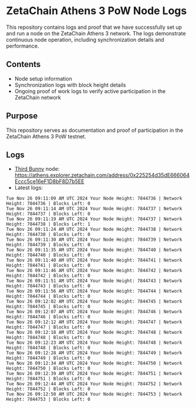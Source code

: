 # ZetaChain Athens 3 PoW Node Logs
This repository contains logs and proof that we have successfully set up and run a node on the ZetaChain Athens 3 network. The logs demonstrate continuous node operation, including synchronization details and performance.

## Contents
- Node setup information
- Synchronization logs with block height details
- Ongoing proof of work logs to verify active participation in the ZetaChain network

## Purpose
This repository serves as documentation and proof of participation in the ZetaChain Athens 3 PoW testnet.

## Logs

- [Third Bunny](https://thirdbunny.xyz/) node: https://athens.explorer.zetachain.com/address/0x225254d35dE666064Eccc5ce16eF1D8bF8D7b5EE
- Latest logs:
```
Tue Nov 26 09:11:09 AM UTC 2024 Your Node Height: 7844736 | Network Height: 7844736 | Blocks Left: 0
Tue Nov 26 09:11:14 AM UTC 2024 Your Node Height: 7844737 | Network Height: 7844737 | Blocks Left: 0
Tue Nov 26 09:11:19 AM UTC 2024 Your Node Height: 7844737 | Network Height: 7844738 | Blocks Left: 1
Tue Nov 26 09:11:24 AM UTC 2024 Your Node Height: 7844738 | Network Height: 7844738 | Blocks Left: 0
Tue Nov 26 09:11:30 AM UTC 2024 Your Node Height: 7844739 | Network Height: 7844739 | Blocks Left: 0
Tue Nov 26 09:11:35 AM UTC 2024 Your Node Height: 7844740 | Network Height: 7844740 | Blocks Left: 0
Tue Nov 26 09:11:40 AM UTC 2024 Your Node Height: 7844741 | Network Height: 7844741 | Blocks Left: 0
Tue Nov 26 09:11:46 AM UTC 2024 Your Node Height: 7844742 | Network Height: 7844742 | Blocks Left: 0
Tue Nov 26 09:11:51 AM UTC 2024 Your Node Height: 7844743 | Network Height: 7844743 | Blocks Left: 0
Tue Nov 26 09:11:56 AM UTC 2024 Your Node Height: 7844744 | Network Height: 7844744 | Blocks Left: 0
Tue Nov 26 09:12:02 AM UTC 2024 Your Node Height: 7844745 | Network Height: 7844745 | Blocks Left: 0
Tue Nov 26 09:12:07 AM UTC 2024 Your Node Height: 7844746 | Network Height: 7844746 | Blocks Left: 0
Tue Nov 26 09:12:12 AM UTC 2024 Your Node Height: 7844747 | Network Height: 7844747 | Blocks Left: 0
Tue Nov 26 09:12:18 AM UTC 2024 Your Node Height: 7844748 | Network Height: 7844748 | Blocks Left: 0
Tue Nov 26 09:12:23 AM UTC 2024 Your Node Height: 7844748 | Network Height: 7844748 | Blocks Left: 0
Tue Nov 26 09:12:28 AM UTC 2024 Your Node Height: 7844749 | Network Height: 7844749 | Blocks Left: 0
Tue Nov 26 09:12:34 AM UTC 2024 Your Node Height: 7844750 | Network Height: 7844750 | Blocks Left: 0
Tue Nov 26 09:12:39 AM UTC 2024 Your Node Height: 7844751 | Network Height: 7844751 | Blocks Left: 0
Tue Nov 26 09:12:44 AM UTC 2024 Your Node Height: 7844752 | Network Height: 7844752 | Blocks Left: 0
Tue Nov 26 09:12:50 AM UTC 2024 Your Node Height: 7844753 | Network Height: 7844753 | Blocks Left: 0
```

